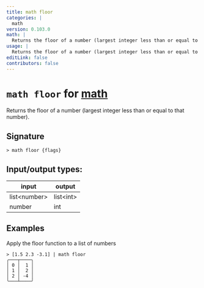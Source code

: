 ```yaml
---
title: math floor
categories: |
  math
version: 0.103.0
math: |
  Returns the floor of a number (largest integer less than or equal to that number).
usage: |
  Returns the floor of a number (largest integer less than or equal to that number).
editLink: false
contributors: false
---
```

<!-- This file is automatically generated. Please edit the command in https://github.com/nushell/nushell instead. -->

# `math floor` for [math](/commands/categories/math.md)

<div class='command-title'>Returns the floor of a number (largest integer less than or equal to that number).</div>

## Signature

```> math floor {flags} ```


## Input/output types:

| input        | output    |
| ------------ | --------- |
| list\<number\> | list\<int\> |
| number       | int       |
## Examples

Apply the floor function to a list of numbers
```nu
> [1.5 2.3 -3.1] | math floor
╭───┬────╮
│ 0 │  1 │
│ 1 │  2 │
│ 2 │ -4 │
╰───┴────╯

```
